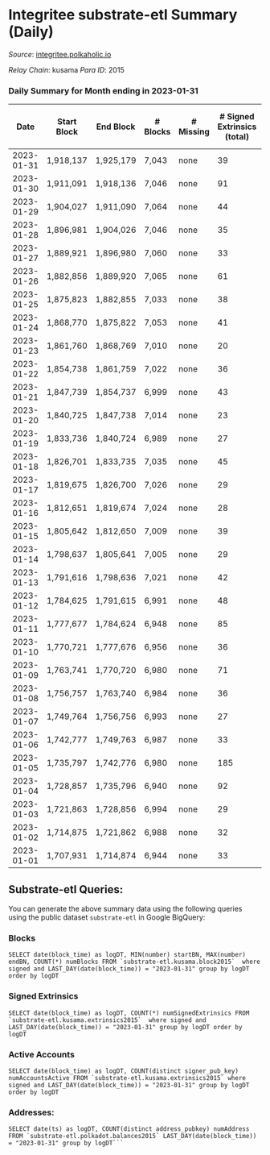 # Integritee substrate-etl Summary (Daily)

_Source_: [integritee.polkaholic.io](https://integritee.polkaholic.io)

*Relay Chain*: kusama
*Para ID*: 2015



### Daily Summary for Month ending in 2023-01-31


| Date | Start Block | End Block | # Blocks | # Missing | # Signed Extrinsics (total) | # Active Accounts | # Addresses with Balances | # Events | # Transfers | # XCM Transfers In | # XCM Transfers Out |
| ---- | ----------- | --------- | -------- | --------- | --------------------------- | ----------------- | ------------------------- | -------- | ----------- | ------------------ | ------------------- |
| 2023-01-31 | 1,918,137 | 1,925,179 | 7,043 | none | 39 | 26 | 12,922 | 14,333 | 29 ($4,351.93) |   |   |
| 2023-01-30 | 1,911,091 | 1,918,136 | 7,046 | none | 91 | 41 | 12,920 | 14,657 | 74 ($39,117.72) |   |   |
| 2023-01-29 | 1,904,027 | 1,911,090 | 7,064 | none | 44 | 33 | 12,916 | 14,399 | 20 ($821.00) | 1 ($67.14) |   |
| 2023-01-28 | 1,896,981 | 1,904,026 | 7,046 | none | 35 | 21 | 12,914 | 14,313 | 16 ($2,364.85) |   |   |
| 2023-01-27 | 1,889,921 | 1,896,980 | 7,060 | none | 33 | 22 | 12,911 | 14,325 | 15 ($331.90) |   | 1 ($0.32) |
| 2023-01-26 | 1,882,856 | 1,889,920 | 7,065 | none | 61 | 32 | 12,910 | 14,536 | 39 ($33,935.39) |   |   |
| 2023-01-25 | 1,875,823 | 1,882,855 | 7,033 | none | 38 | 19 | 12,908 | 14,322 | 25 ($4,062.72) |   |   |
| 2023-01-24 | 1,868,770 | 1,875,822 | 7,053 | none | 41 | 26 | 12,904 | 14,372 | 22 ($2,930.75) |   |   |
| 2023-01-23 | 1,861,760 | 1,868,769 | 7,010 | none | 20 | 15 | 12,903 | 14,140 | 8 ($348.01) |   |   |
| 2023-01-22 | 1,854,738 | 1,861,759 | 7,022 | none | 36 | 24 | 12,903 | 14,272 | 17 ($1,496.61) |   |   |
| 2023-01-21 | 1,847,739 | 1,854,737 | 6,999 | none | 43 | 28 | 12,899 | 14,275 | 31 ($2,861.29) |   |   |
| 2023-01-20 | 1,840,725 | 1,847,738 | 7,014 | none | 23 | 12 | 12,897 | 14,173 | 13 ($1,351.99) |   |   |
| 2023-01-19 | 1,833,736 | 1,840,724 | 6,989 | none | 27 | 15 | 12,895 | 14,145 | 16 ($1,159.53) |   |   |
| 2023-01-18 | 1,826,701 | 1,833,735 | 7,035 | none | 45 | 20 | 12,895 | 14,357 | 25 ($3,142.97) |   |   |
| 2023-01-17 | 1,819,675 | 1,826,700 | 7,026 | none | 29 | 18 | 12,893 | 14,243 | 18 ($2,392.93) |   | 2 ($89.80) |
| 2023-01-16 | 1,812,651 | 1,819,674 | 7,024 | none | 28 | 20 | 12,891 | 14,230 | 14 ($9,649.03) |   |   |
| 2023-01-15 | 1,805,642 | 1,812,650 | 7,009 | none | 39 | 22 | 12,890 | 14,259 | 21 ($970.55) |   | 1 ($49.62) |
| 2023-01-14 | 1,798,637 | 1,805,641 | 7,005 | none | 29 | 16 | 12,887 | 14,190 | 12 ($1,212.14) |   |   |
| 2023-01-13 | 1,791,616 | 1,798,636 | 7,021 | none | 42 | 24 | 12,887 | 14,314 | 28 ($1,456.96) |   |   |
| 2023-01-12 | 1,784,625 | 1,791,615 | 6,991 | none | 48 | 22 | 12,886 | 14,290 | 16 ($1,975.31) |   |   |
| 2023-01-11 | 1,777,677 | 1,784,624 | 6,948 | none | 85 | 29 | 12,885 | 14,407 | 63 ($1,256.84) |   |   |
| 2023-01-10 | 1,770,721 | 1,777,676 | 6,956 | none | 36 | 22 | 12,884 | 14,155 | 22 ($2,295.78) |   |   |
| 2023-01-09 | 1,763,741 | 1,770,720 | 6,980 | none | 71 | 42 | 12,883 | 14,404 | 36 ($4,331.27) |   |   |
| 2023-01-08 | 1,756,757 | 1,763,740 | 6,984 | none | 36 | 20 | 12,879 | 14,201 | 22 ($3,228.84) |   |   |
| 2023-01-07 | 1,749,764 | 1,756,756 | 6,993 | none | 27 | 14 | 12,878 | 14,157 | 14 ($775.89) |   |   |
| 2023-01-06 | 1,742,777 | 1,749,763 | 6,987 | none | 33 | 21 | 12,876 | 14,183 | 24 ($1,320.85) |   |   |
| 2023-01-05 | 1,735,797 | 1,742,776 | 6,980 | none | 185 | 24 | 12,875 | 15,094 | 170 ($6,668.00) |   |   |
| 2023-01-04 | 1,728,857 | 1,735,796 | 6,940 | none | 92 | 30 | 12,874 | 14,443 | 76 ($2,657.51) |   |   |
| 2023-01-03 | 1,721,863 | 1,728,856 | 6,994 | none | 29 | 17 | 12,873 | 14,171 | 21 ($2,012.65) |   |   |
| 2023-01-02 | 1,714,875 | 1,721,862 | 6,988 | none | 32 | 19 | 12,873 | 14,182 | 20 ($2,594.87) |   | 1 ($0.24) |
| 2023-01-01 | 1,707,931 | 1,714,874 | 6,944 | none | 33 | 26 | 12,872 | 14,102 | 22 ($729.03) |   |   |

## Substrate-etl Queries:
You can generate the above summary data using the following queries using the public dataset `substrate-etl` in Google BigQuery:


### Blocks
```
SELECT date(block_time) as logDT, MIN(number) startBN, MAX(number) endBN, COUNT(*) numBlocks FROM `substrate-etl.kusama.block2015`  where signed and LAST_DAY(date(block_time)) = "2023-01-31" group by logDT order by logDT
```


### Signed Extrinsics
```
SELECT date(block_time) as logDT, COUNT(*) numSignedExtrinsics FROM `substrate-etl.kusama.extrinsics2015`  where signed and LAST_DAY(date(block_time)) = "2023-01-31" group by logDT order by logDT
```


### Active Accounts
```
SELECT date(block_time) as logDT, COUNT(distinct signer_pub_key) numAccountsActive FROM `substrate-etl.kusama.extrinsics2015` where signed and LAST_DAY(date(block_time)) = "2023-01-31" group by logDT order by logDT
```


### Addresses:
```
SELECT date(ts) as logDT, COUNT(distinct address_pubkey) numAddress FROM `substrate-etl.polkadot.balances2015` LAST_DAY(date(block_time)) = "2023-01-31" group by logDT```

